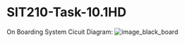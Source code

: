 # SIT210-Task-10.1HD


On Boarding System Cicuit Diagram:
![image_black_board](https://github.com/Nikhil-Sarwara/SIT210-Task-10.1HD/assets/117506262/7a7ad3fb-c7af-4019-b2bb-381d176634fb)
